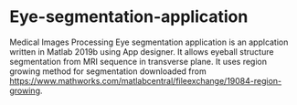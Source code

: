 # Eye-segmentation-application
Medical Images Processing
Eye segmentation application is an applcation written in Matlab 2019b using App designer. It allows eyeball structure segmentation from MRI sequence in transverse plane. It uses region growing method for segmentation downloaded from https://www.mathworks.com/matlabcentral/fileexchange/19084-region-growing.
